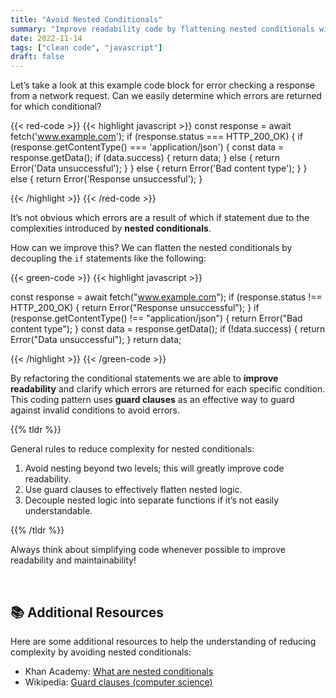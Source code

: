 ```yaml
---
title: "Avoid Nested Conditionals"
summary: "Improve readability code by flattening nested conditionals with guard clauses."
date: 2022-11-14
tags: ["clean code", "javascript"]
draft: false
---
```


Let’s take a look at this example code block for error checking a response from a network request. Can we easily determine which errors are returned for which conditional?

{{< red-code >}}
{{< highlight javascript >}}
const response = await fetch('www.example.com');
if (response.status === HTTP_200_OK) {
  if (response.getContentType() === 'application/json') {
    const data = response.getData();
    if (data.success) {
      return data;
    } else {
      return Error('Data unsuccessful');
    }
  } else {
    return Error('Bad content type');
  }
} else {
  return Error('Response unsuccessful');
}

{{< /highlight >}}
{{< /red-code >}}

It’s not obvious which errors are a result of which if statement due to the complexities introduced by **nested conditionals**.

How can we improve this? We can flatten the nested conditionals by decoupling the `if` statements like the following:

{{< green-code >}}
{{< highlight javascript >}}

const response = await fetch("www.example.com");
if (response.status !== HTTP_200_OK) {
  return Error("Response unsuccessful");
}
if (response.getContentType() !== "application/json") {
  return Error("Bad content type");
}
const data = response.getData();
if (!data.success) {
  return Error("Data unsuccessful");
}
return data;

{{< /highlight >}}
{{< /green-code >}}

By refactoring the conditional statements we are able to **improve readability** and clarify which errors are returned for each specific condition. This coding pattern uses **guard clauses** as an effective way to guard against invalid conditions to avoid errors.

{{% tldr %}}

General rules to reduce complexity for nested conditionals:

1. Avoid nesting beyond two levels; this will greatly improve code readability.
2. Use guard clauses to effectively flatten nested logic.
3. Decouple nested logic into separate functions if it’s not easily understandable.

{{% /tldr %}}

Always think about simplifying code whenever possible to improve readability and maintainability!

<br>

## 📚 Additional Resources

Here are some additional resources to help the understanding of reducing complexity by avoiding nested conditionals:

- Khan Academy: <a href="https://www.khanacademy.org/computing/ap-computer-science-principles/programming-101/boolean-logic/a/nested-conditionals" target="_blank">What are nested conditionals</a>
- Wikipedia: <a href="https://en.wikipedia.org/wiki/Guard_(computer_science)" target="_blank">Guard clauses (computer science)</a>
